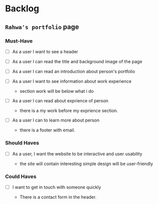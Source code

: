 # Backlog

## `Rahwa's portfolio` page

### Must-Have

- [ ] As a user I want to see a header

- [ ] As a user I can read the title and background image of the page

- [ ] As a user I can read an introduction about person's portfolio

- [ ] As a user I want to see information about work experience

  - section work will be below what i do

- [ ] As a user I can read about exprience of person

  - there is a my work before my exprience section.

- [ ] As a user I can to learn more about person

  - there is a footer with email.

### Should Haves

- [ ] As a user, I want the website to be interactive and user usability

  - the site will contain interesting simple design will be user-friendly

### Could Haves

- [ ] I want to get in touch with someone quickly

  - There is a contact form in the header.
